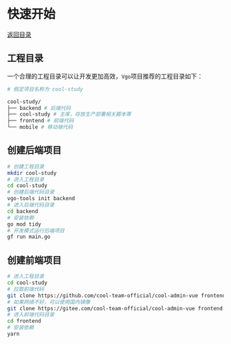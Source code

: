 # 快速开始

[返回目录](README.md)

## 工程目录

一个合理的工程目录可以让开发更加高效，`Vgo`项目推荐的工程目录如下：

```bash
# 假定项目名称为 cool-study

cool-study/
├── backend # 后端代码
├── cool-study # 主库，存放生产部署相关脚本等
├── frontend # 前端代码
└── mobile # 移动端代码
```

## 创建后端项目

```bash
# 创建工程目录
mkdir cool-study
# 进入工程目录
cd cool-study
# 创建后端代码目录
vgo-tools init backend
# 进入后端代码目录
cd backend
# 安装依赖
go mod tidy
# 开发模式运行后端项目
gf run main.go
```

## 创建前端项目

```bash
# 进入工程目录
cd cool-study
# 拉取前端代码
git clone https://github.com/cool-team-official/cool-admin-vue frontend
# 如果网络不好，可以使用国内镜像
git clone https://gitee.com/cool-team-official/cool-admin-vue frontend
# 进入前端代码目录
cd frontend
# 安装依赖
yarn
```
